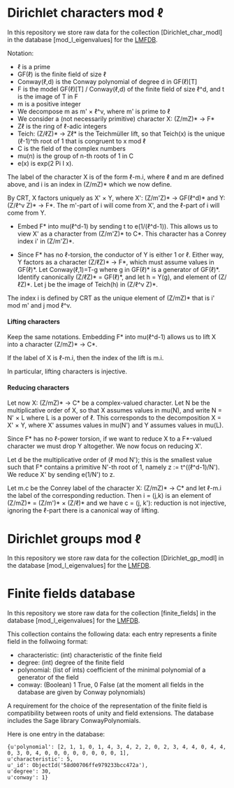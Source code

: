 # Dirichlet characters mod &#8467;
In this repository we store raw data for the collection [Dirichlet_char_modl] in the database [mod_l_eigenvalues] for the [LMFDB](https://github.com/LMFDB/lmfdb).

Notation:
* &#8467; is a prime
* GF(&#8467;) is the finite field of size &#8467;
* Conway(&#8467;,d) is the Conway polynomial of degree d in GF(&#8467;)[T]
* F is the model GF(&#8467;)[T] / Conway(&#8467;,d) of the finite field of size &#8467;^d, and t is the image of T in F
* m is a positive integer
* We decompose m as m' × &#8467;^v, where m' is prime to &#8467;
* We consider a (not necessarily primitive) character X: (Z/mZ)\* -> F\*
* Z&#8467; is the ring of &#8467;-adic integers
* Teich: (Z/&#8467;Z)\* -> Z&#8467;\* is the Teichmüller lift, so that Teich(x) is the unique (&#8467;-1)^th root of 1 that is congruent to x mod &#8467;
* C is the field of the complex numbers
* mu(n) is the group of n-th roots of 1 in C
* e(x) is exp(2 Pi I x).

The label of the character X is of the form &#8467;-m.i, where &#8467; and m are defined above, and i is an index in (Z/mZ)\* which we now define.

By CRT, X factors uniquely as X' × Y, where X': (Z/m'Z)\* -> GF(&#8467;^d)\* and Y: (Z/&#8467;^v Z)\* -> F\*. The m'-part of i will come from X', and the &#8467;-part of i will come from Y.

* Embed F\* into mu(&#8467;^d-1) by sending t to e(1/(&#8467;^d-1)). This allows us to view X' as a character from (Z/m'Z)\* to C*. This character has a Conrey index i' in (Z/m'Z)\*.

* Since F\* has no &#8467;-torsion, the conductor of Y is either 1 or &#8467;. Either way, Y factors as a character (Z/&#8467;Z)\* -> F*, which must assume values in GF(&#8467;)\*. Let Conway(&#8467;,1)=T-g where g in GF(&#8467;)\* is a generator of GF(&#8467;)\*. Identify canonically (Z/&#8467;Z)\* = GF(&#8467;)\*, and let h = Y(g), and element of (Z/&#8467;Z)\*. Let j be the image of Teich(h) in (Z/&#8467;^v Z)\*.

The index i is defined by CRT as the unique element of (Z/mZ)\* that is i' mod m' and j mod &#8467;^v.

#### Lifting characters

Keep the same notations. Embedding F\* into mu(&#8467;^d-1) allows us to lift X into a character (Z/mZ)\* -> C\*.

If the label of X is &#8467;-m.i, then the index of the lift is m.i.

In particular, lifting characters is injective.

#### Reducing characters

Let now X: (Z/mZ)\* -> C\* be a complex-valued character. Let N be the multiplicative order of X, so that X assumes values in mu(N), and write N = N' × L where L is a power of &#8467;. This corresponds to the decomposition X = X' × Y, where X' assumes values in mu(N') and Y assumes values in mu(L).

Since F\* has no &#8467;-power torsion, if we want to reduce X to a F\*-valued character we must drop Y altogether. We now focus on reducing X'.

Let d be the multiplicative order of (&#8467; mod N'); this is the smallest value such that F\* contains a primitive N'-th root of 1, namely z := t^((&#8467;^d-1)/N'). We reduce X' by sending e(1/N') to z.

Let m.c be the Conrey label of the character X: (Z/mZ)\* -> C\* and let &#8467;-m.i the label of the corresponding reduction. Then i = (j,k) is an element of (Z/mZ)\* = (Z/m')\* × (Z/&#8467;)\* and we have c = (j, k'): reduction is not injective, ignoring the &#8467;-part there is a canonical way of lifting.

# Dirichlet groups mod &#8467;
In this repository we store raw data for the collection [Dirichlet_gp_modl] in the database [mod_l_eigenvalues] for the [LMFDB](https://github.com/LMFDB/lmfdb).

# Finite fields database

In this repository we store raw data for the collection [finite_fields] in the database [mod_l_eigenvalues] for the [LMFDB](https://github.com/LMFDB/lmfdb).

This collection contains the following data: each entry represents a finite field in the follwoing format:
 - characteristic: (int) characteristic of the finite field
 - degree: (int) degree of the finite field 
 - polynomial: (list of ints) coefficient of the minimal polynomial of a generator of the field 
 - conway: (Boolean) 1 True, 0 False (at the moment all fields in the database are given by Conway polynomials)
 
A requirement for the choice of the representation of the finite field is compatibility between roots of unity and field extensions.
The database includes the Sage library ConwayPolynomials. 

Here is one entry in the database:
```
{u'polynomial': [2, 1, 1, 0, 1, 4, 3, 4, 2, 2, 0, 2, 3, 4, 4, 0, 4, 4, 0, 3, 0, 4, 0, 0, 0, 0, 0, 0, 0, 0, 1], 
u'characteristic': 5, 
u'_id': ObjectId('58d00706ffe979233bcc472a'), 
u'degree': 30, 
u'conway': 1}
```
